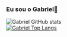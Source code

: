 ### Eu sou o Gabriel👋

![Gabriel GitHub stats](https://github-readme-stats.vercel.app/api?username=gabrielsevf&show_icons=true&theme=dracula)
<br>
[![Gabriel Top Langs](https://github-readme-stats.vercel.app/api/top-langs/?username=gabrielsevf)](https://github.com/anuraghazra/github-readme-stats)
